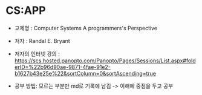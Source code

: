 # CS:APP
- 교제명 : Computer Systems A programmers's Perspective

- 저자 : Randal E. Bryant 
- 저자의 인터넷 강의 : https://scs.hosted.panopto.com/Panopto/Pages/Sessions/List.aspx#folderID=%22b96d90ae-9871-4fae-91e2-b1627b43e25e%22&sortColumn=0&sortAscending=true
- 공부 방법: 모르는 부분만 md로 기록에 남김 -> 이해에 중점을 두고 공부

